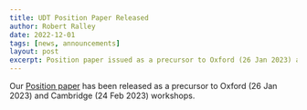 ```yaml
---
title: UDT Position Paper Released
author: Robert Ralley
date: 2022-12-01
tags: [news, announcements]
layout: post
excerpt: Position paper issued as a precursor to Oxford (26 Jan 2023) and Cambridge (24 Feb 2023) workshops.
---
```


Our [Position paper](/publications/2022-position-paper) has been released as a precursor to Oxford (26 Jan 2023) and Cambridge (24 Feb 2023) workshops.
